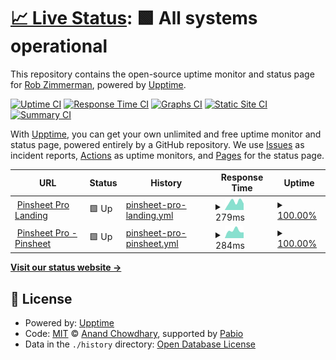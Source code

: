 # [📈 Live Status](https://zimventures.github.io/pinsheetpro-monitor): <!--live status--> **🟩 All systems operational**

This repository contains the open-source uptime monitor and status page for [Rob Zimmerman](http://zimventures.com), powered by [Upptime](https://github.com/upptime/upptime).

[![Uptime CI](https://github.com/zimventures/pinsheetpro-monitor/workflows/Uptime%20CI/badge.svg)](https://github.com/zimventures/pinsheetpro-monitor/actions?query=workflow%3A%22Uptime+CI%22)
[![Response Time CI](https://github.com/zimventures/pinsheetpro-monitor/workflows/Response%20Time%20CI/badge.svg)](https://github.com/zimventures/pinsheetpro-monitor/actions?query=workflow%3A%22Response+Time+CI%22)
[![Graphs CI](https://github.com/zimventures/pinsheetpro-monitor/workflows/Graphs%20CI/badge.svg)](https://github.com/zimventures/pinsheetpro-monitor/actions?query=workflow%3A%22Graphs+CI%22)
[![Static Site CI](https://github.com/zimventures/pinsheetpro-monitor/workflows/Static%20Site%20CI/badge.svg)](https://github.com/zimventures/pinsheetpro-monitor/actions?query=workflow%3A%22Static+Site+CI%22)
[![Summary CI](https://github.com/zimventures/pinsheetpro-monitor/workflows/Summary%20CI/badge.svg)](https://github.com/zimventures/pinsheetpro-monitor/actions?query=workflow%3A%22Summary+CI%22)

With [Upptime](https://upptime.js.org), you can get your own unlimited and free uptime monitor and status page, powered entirely by a GitHub repository. We use [Issues](https://github.com/zimventures/pinsheetpro-monitor/issues) as incident reports, [Actions](https://github.com/zimventures/pinsheetpro-monitor/actions) as uptime monitors, and [Pages](https://zimventures.github.io/pinsheetpro-monitor) for the status page.

<!--start: status pages-->
<!-- This summary is generated by Upptime (https://github.com/upptime/upptime) -->
<!-- Do not edit this manually, your changes will be overwritten -->
<!-- prettier-ignore -->
| URL | Status | History | Response Time | Uptime |
| --- | ------ | ------- | ------------- | ------ |
| <img alt="" src="https://icons.duckduckgo.com/ip3/pinsheetpro.com.ico" height="13"> [Pinsheet Pro Landing](https://pinsheetpro.com) | 🟩 Up | [pinsheet-pro-landing.yml](https://github.com/devhuddle/pinsheetpro-monitor/commits/HEAD/history/pinsheet-pro-landing.yml) | <details><summary><img alt="Response time graph" src="./graphs/pinsheet-pro-landing/response-time-week.png" height="20"> 279ms</summary><br><a href="https://devhuddle.github.io/pinsheetpro-monitor/history/pinsheet-pro-landing"><img alt="Response time 279" src="https://img.shields.io/endpoint?url=https%3A%2F%2Fraw.githubusercontent.com%2Fdevhuddle%2Fpinsheetpro-monitor%2FHEAD%2Fapi%2Fpinsheet-pro-landing%2Fresponse-time.json"></a><br><a href="https://devhuddle.github.io/pinsheetpro-monitor/history/pinsheet-pro-landing"><img alt="24-hour response time 279" src="https://img.shields.io/endpoint?url=https%3A%2F%2Fraw.githubusercontent.com%2Fdevhuddle%2Fpinsheetpro-monitor%2FHEAD%2Fapi%2Fpinsheet-pro-landing%2Fresponse-time-day.json"></a><br><a href="https://devhuddle.github.io/pinsheetpro-monitor/history/pinsheet-pro-landing"><img alt="7-day response time 279" src="https://img.shields.io/endpoint?url=https%3A%2F%2Fraw.githubusercontent.com%2Fdevhuddle%2Fpinsheetpro-monitor%2FHEAD%2Fapi%2Fpinsheet-pro-landing%2Fresponse-time-week.json"></a><br><a href="https://devhuddle.github.io/pinsheetpro-monitor/history/pinsheet-pro-landing"><img alt="30-day response time 279" src="https://img.shields.io/endpoint?url=https%3A%2F%2Fraw.githubusercontent.com%2Fdevhuddle%2Fpinsheetpro-monitor%2FHEAD%2Fapi%2Fpinsheet-pro-landing%2Fresponse-time-month.json"></a><br><a href="https://devhuddle.github.io/pinsheetpro-monitor/history/pinsheet-pro-landing"><img alt="1-year response time 279" src="https://img.shields.io/endpoint?url=https%3A%2F%2Fraw.githubusercontent.com%2Fdevhuddle%2Fpinsheetpro-monitor%2FHEAD%2Fapi%2Fpinsheet-pro-landing%2Fresponse-time-year.json"></a></details> | <details><summary><a href="https://devhuddle.github.io/pinsheetpro-monitor/history/pinsheet-pro-landing">100.00%</a></summary><a href="https://devhuddle.github.io/pinsheetpro-monitor/history/pinsheet-pro-landing"><img alt="All-time uptime 100.00%" src="https://img.shields.io/endpoint?url=https%3A%2F%2Fraw.githubusercontent.com%2Fdevhuddle%2Fpinsheetpro-monitor%2FHEAD%2Fapi%2Fpinsheet-pro-landing%2Fuptime.json"></a><br><a href="https://devhuddle.github.io/pinsheetpro-monitor/history/pinsheet-pro-landing"><img alt="24-hour uptime 100.00%" src="https://img.shields.io/endpoint?url=https%3A%2F%2Fraw.githubusercontent.com%2Fdevhuddle%2Fpinsheetpro-monitor%2FHEAD%2Fapi%2Fpinsheet-pro-landing%2Fuptime-day.json"></a><br><a href="https://devhuddle.github.io/pinsheetpro-monitor/history/pinsheet-pro-landing"><img alt="7-day uptime 100.00%" src="https://img.shields.io/endpoint?url=https%3A%2F%2Fraw.githubusercontent.com%2Fdevhuddle%2Fpinsheetpro-monitor%2FHEAD%2Fapi%2Fpinsheet-pro-landing%2Fuptime-week.json"></a><br><a href="https://devhuddle.github.io/pinsheetpro-monitor/history/pinsheet-pro-landing"><img alt="30-day uptime 100.00%" src="https://img.shields.io/endpoint?url=https%3A%2F%2Fraw.githubusercontent.com%2Fdevhuddle%2Fpinsheetpro-monitor%2FHEAD%2Fapi%2Fpinsheet-pro-landing%2Fuptime-month.json"></a><br><a href="https://devhuddle.github.io/pinsheetpro-monitor/history/pinsheet-pro-landing"><img alt="1-year uptime 100.00%" src="https://img.shields.io/endpoint?url=https%3A%2F%2Fraw.githubusercontent.com%2Fdevhuddle%2Fpinsheetpro-monitor%2FHEAD%2Fapi%2Fpinsheet-pro-landing%2Fuptime-year.json"></a></details>
| <img alt="" src="https://icons.duckduckgo.com/ip3/ncc.pinsheetpro.com.ico" height="13"> [Pinsheet Pro - Pinsheet](https://ncc.pinsheetpro.com) | 🟩 Up | [pinsheet-pro-pinsheet.yml](https://github.com/devhuddle/pinsheetpro-monitor/commits/HEAD/history/pinsheet-pro-pinsheet.yml) | <details><summary><img alt="Response time graph" src="./graphs/pinsheet-pro-pinsheet/response-time-week.png" height="20"> 284ms</summary><br><a href="https://devhuddle.github.io/pinsheetpro-monitor/history/pinsheet-pro-pinsheet"><img alt="Response time 284" src="https://img.shields.io/endpoint?url=https%3A%2F%2Fraw.githubusercontent.com%2Fdevhuddle%2Fpinsheetpro-monitor%2FHEAD%2Fapi%2Fpinsheet-pro-pinsheet%2Fresponse-time.json"></a><br><a href="https://devhuddle.github.io/pinsheetpro-monitor/history/pinsheet-pro-pinsheet"><img alt="24-hour response time 284" src="https://img.shields.io/endpoint?url=https%3A%2F%2Fraw.githubusercontent.com%2Fdevhuddle%2Fpinsheetpro-monitor%2FHEAD%2Fapi%2Fpinsheet-pro-pinsheet%2Fresponse-time-day.json"></a><br><a href="https://devhuddle.github.io/pinsheetpro-monitor/history/pinsheet-pro-pinsheet"><img alt="7-day response time 284" src="https://img.shields.io/endpoint?url=https%3A%2F%2Fraw.githubusercontent.com%2Fdevhuddle%2Fpinsheetpro-monitor%2FHEAD%2Fapi%2Fpinsheet-pro-pinsheet%2Fresponse-time-week.json"></a><br><a href="https://devhuddle.github.io/pinsheetpro-monitor/history/pinsheet-pro-pinsheet"><img alt="30-day response time 284" src="https://img.shields.io/endpoint?url=https%3A%2F%2Fraw.githubusercontent.com%2Fdevhuddle%2Fpinsheetpro-monitor%2FHEAD%2Fapi%2Fpinsheet-pro-pinsheet%2Fresponse-time-month.json"></a><br><a href="https://devhuddle.github.io/pinsheetpro-monitor/history/pinsheet-pro-pinsheet"><img alt="1-year response time 284" src="https://img.shields.io/endpoint?url=https%3A%2F%2Fraw.githubusercontent.com%2Fdevhuddle%2Fpinsheetpro-monitor%2FHEAD%2Fapi%2Fpinsheet-pro-pinsheet%2Fresponse-time-year.json"></a></details> | <details><summary><a href="https://devhuddle.github.io/pinsheetpro-monitor/history/pinsheet-pro-pinsheet">100.00%</a></summary><a href="https://devhuddle.github.io/pinsheetpro-monitor/history/pinsheet-pro-pinsheet"><img alt="All-time uptime 100.00%" src="https://img.shields.io/endpoint?url=https%3A%2F%2Fraw.githubusercontent.com%2Fdevhuddle%2Fpinsheetpro-monitor%2FHEAD%2Fapi%2Fpinsheet-pro-pinsheet%2Fuptime.json"></a><br><a href="https://devhuddle.github.io/pinsheetpro-monitor/history/pinsheet-pro-pinsheet"><img alt="24-hour uptime 100.00%" src="https://img.shields.io/endpoint?url=https%3A%2F%2Fraw.githubusercontent.com%2Fdevhuddle%2Fpinsheetpro-monitor%2FHEAD%2Fapi%2Fpinsheet-pro-pinsheet%2Fuptime-day.json"></a><br><a href="https://devhuddle.github.io/pinsheetpro-monitor/history/pinsheet-pro-pinsheet"><img alt="7-day uptime 100.00%" src="https://img.shields.io/endpoint?url=https%3A%2F%2Fraw.githubusercontent.com%2Fdevhuddle%2Fpinsheetpro-monitor%2FHEAD%2Fapi%2Fpinsheet-pro-pinsheet%2Fuptime-week.json"></a><br><a href="https://devhuddle.github.io/pinsheetpro-monitor/history/pinsheet-pro-pinsheet"><img alt="30-day uptime 100.00%" src="https://img.shields.io/endpoint?url=https%3A%2F%2Fraw.githubusercontent.com%2Fdevhuddle%2Fpinsheetpro-monitor%2FHEAD%2Fapi%2Fpinsheet-pro-pinsheet%2Fuptime-month.json"></a><br><a href="https://devhuddle.github.io/pinsheetpro-monitor/history/pinsheet-pro-pinsheet"><img alt="1-year uptime 100.00%" src="https://img.shields.io/endpoint?url=https%3A%2F%2Fraw.githubusercontent.com%2Fdevhuddle%2Fpinsheetpro-monitor%2FHEAD%2Fapi%2Fpinsheet-pro-pinsheet%2Fuptime-year.json"></a></details>

<!--end: status pages-->

[**Visit our status website →**](https://zimventures.github.io/pinsheetpro-monitor)

## 📄 License

- Powered by: [Upptime](https://github.com/upptime/upptime)
- Code: [MIT](./LICENSE) © [Anand Chowdhary](https://anandchowdhary.com), supported by [Pabio](https://pabio.com)
- Data in the `./history` directory: [Open Database License](https://opendatacommons.org/licenses/odbl/1-0/)
